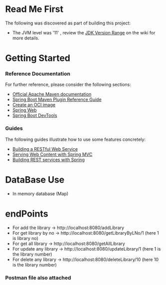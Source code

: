 # Read Me First
The following was discovered as part of building this project:

* The JVM level was '11' , review the [JDK Version Range](https://github.com/spring-projects/spring-framework/wiki/Spring-Framework-Versions#jdk-version-range) on the wiki for more details.

# Getting Started

### Reference Documentation
For further reference, please consider the following sections:

* [Official Apache Maven documentation](https://maven.apache.org/guides/index.html)
* [Spring Boot Maven Plugin Reference Guide](https://docs.spring.io/spring-boot/docs/3.0.2/maven-plugin/reference/html/)
* [Create an OCI image](https://docs.spring.io/spring-boot/docs/3.0.2/maven-plugin/reference/html/#build-image)
* [Spring Web](https://docs.spring.io/spring-boot/docs/3.0.2/reference/htmlsingle/#web)
* [Spring Boot DevTools](https://docs.spring.io/spring-boot/docs/3.0.2/reference/htmlsingle/#using.devtools)

### Guides
The following guides illustrate how to use some features concretely:

* [Building a RESTful Web Service](https://spring.io/guides/gs/rest-service/)
* [Serving Web Content with Spring MVC](https://spring.io/guides/gs/serving-web-content/)
* [Building REST services with Spring](https://spring.io/guides/tutorials/rest/)

# DataBase Use
* In memory database (Map)

# endPoints

* For add the library -> http://localhost:8080/addLibrary
* For get library by no -> http://localhost:8080/getLibraryByLNo/1  (here 1 is library no)
* For get all library -> http://localhost:8080/getAllLibrary
* For update any library -> http://localhost:8080/updateLibrary/1  (here 1 is the library number)
* For delete any library -> http://localhost:8080/deleteLibrary/10 (here 10 is the library number)

### Postman file also attached
